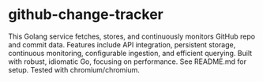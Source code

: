# github-change-tracker
This Golang service fetches, stores, and continuously monitors GitHub repo and commit data. Features include API integration, persistent storage, continuous monitoring, configurable ingestion, and efficient querying. Built with robust, idiomatic Go, focusing on performance. See README.md for setup. Tested with chromium/chromium.
